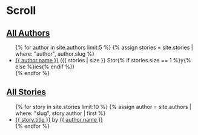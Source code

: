 ---
---

# Scroll

## [All Authors](/authors)

<ul>
  {% for author in site.authors limit:5 %}
    {% assign stories = site.stories | where: "author", author.slug %}
    <li>
      <a href="{{site.baseurl}}/authors/{{author.slug}}">{{ author.name }}</a>
      ({{ stories | size }} Stor{% if stories.size == 1 %}y{% else %}ies{% endif %})
    </li>
  {% endfor %}
</ul>

## [All Stories](/stories)

<ul>
  {% for story in site.stories limit:10 %}
    {% assign author = site.authors | where: "slug", story.author | first %}
    <li>
      <a href="{{site.baseurl}}/stories/{{story.author}}/{{story.slug}}">{{ story.title }}</a>
      by
      <a href="{{site.baseurl}}/authors/{{author.slug}}">{{ author.name }}</a>
    </li>
  {% endfor %}
</ul>
